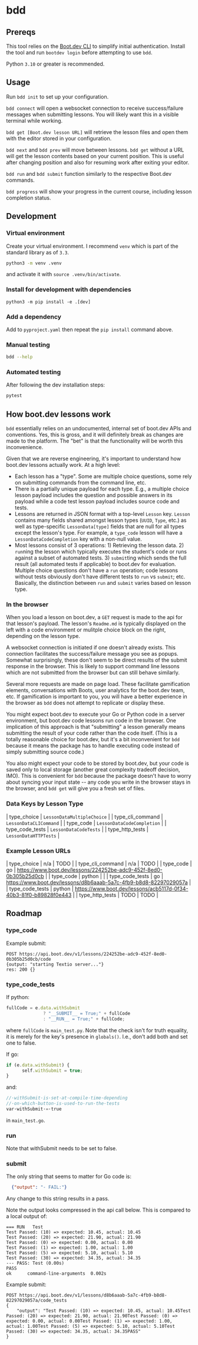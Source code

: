 # bdd

## Prereqs

This tool relies on the [Boot.dev CLI](https://github.com/bootdotdev/bootdev/tree/main) to simplify initial authentication. Install the tool and run `bootdev login` before attempting to use `bdd`.

Python `3.10` or greater is recommended.

## Usage

Run `bdd init` to set up your configuration.

`bdd connect` will open a websocket connection to receive success/failure messages when submitting lessons. You will likely want this in a visible terminal while working.

`bdd get [Boot.dev lesson URL]` will retrieve the lesson files and open them with the editor stored in your configuration.

`bdd next` and `bdd prev` will move between lessons. `bdd get` without a URL will get the lesson contents based on your current position. This is useful after changing position and also for resuming work after exiting your editor.

`bdd run` and `bdd submit` function similarly to the respective Boot.dev commands.

`bdd progress` will show your progress in the current course, including lesson completion status.

## Development

### Virtual environment

Create your virtual environment. I recommend `venv` which is part of the standard library as of `3.3`.

```bash
python3 -m venv .venv
```

and activate it with `source .venv/bin/activate`.

### Install for development with dependencies

`python3 -m pip install -e .[dev]`

### Add a dependency

Add to `pyproject.yaml` then repeat the `pip install` command above.

### Manual testing

```bash
bdd --help
```

### Automated testing

After following the dev installation steps:

```bash
pytest
```

## How boot.dev lessons work

`bdd` essentially relies on an undocumented, internal set of boot.dev APIs and conventions. Yes, this is gross, and it will definitely break as changes are made to the platform. The "bet" is that the functionality will be worth this inconvenience.

Given that we are reverse engineering, it's important to understand how boot.dev lessons actually work. At a high level:

* Each lesson has a "type". Some are multiple choice questions, some rely on submitting commands from the command line, etc.
* There is a partially unique payload for each type. E.g., a multiple choice lesson payload includes the question and possible answers in its payload while a code test lesson payload includes source code and tests.
* Lessons are returned in JSON format with a top-level `Lesson` key. `Lesson` contains many fields shared amongst lesson types (`UUID`, `Type`, etc.) as well as type-specific `LessonData[type]` fields that are null for all types except the lesson's type. For example, a `type_code` lesson will have a `LessonDataCodeCompletion` key with a non-null value.
* Most lessons consist of 3 operations: 1) Retrieving the lesson data. 2) `run`ning the lesson which typically executes the student's code or runs against a subset of automated tests. 3) `submit`ting which sends the full result (all automated tests if applicable) to boot.dev for evaluation. Multiple choice questions don't have a `run` operation; code lessons without tests obviously don't have different tests to `run` vs `submit`; etc. Basically, the distinction between `run` and `submit` varies based on lesson type.

### In the browser

When you load a lesson on boot.dev, a `GET` request is made to the api for that lesson's payload. The lesson's `Readme.md` is typically displayed on the left with a code environment or mulitple choice block on the right, depending on the lesson type.

A websocket connection is initiated if one doesn't already exists. This connection facilitates the success/failure message you see as popups. Somewhat surprisingly, these don't seem to be direct results of the submit response in the browser. This is likely to support command line lessons which are not submitted from the browser but can still behave similarly.

Several more requests are made on page load. These facilitate gamification elements, conversations with Boots, user analytics for the boot.dev team, etc. If gamification is important to you, you will have a better experience in the browser as `bdd` does not attempt to replicate or display these.

You might expect boot.dev to execute your Go or Python code in a server environment, but boot.dev code lessons run code in the browser. One implication of this approach is that "submitting" a lesson generally means submitting the result of your code rather than the code itself. (This is a totally reasonable choice for boot.dev, but it's a bit inconvenient for `bdd` because it means the package has to handle executing code instead of simply submitting source code.)

You also might expect your code to be stored by boot.dev, but your code is saved only to local storage (another great complexity tradeoff decision, IMO). This is convenient for `bdd` because the package doesn't have to worry about syncing your input state -- any code you write in the browser stays in the browser, and `bdd get` will give you a fresh set of files.

### Data Keys by Lesson Type

| type_choice       | `LessonDataMultipleChoice` |
| type_cli_command       | `LessonDataCLICommand` |
| type_code       | `LessonDataCodeCompletion` |
| type_code_tests | `LessonDataCodeTests` |
| type_http_tests | `LessonDataHTTPTests` |

### Example Lesson URLs

| type_choice       | n/a     | TODO |
| type_cli_command       | n/a     | TODO |
| type_code       | go     | https://www.boot.dev/lessons/224252be-adc9-452f-8ed0-0b305b25d0cb |
| type_code       | python |                                                                   |
| type_code_tests | go     | https://www.boot.dev/lessons/d8b6aaab-5a7c-4fb9-b8d8-82297029057a |
| type_code_tests | python | https://www.boot.dev/lessons/acb5117d-0f34-40b3-81f0-b89828f0e443 |
| type_http_tests | TODO | TODO |

## Roadmap

### type_code

Example submit:

```
POST https://api.boot.dev/v1/lessons/224252be-adc9-452f-8ed0-0b305b25d0cb/code
{output: "starting Textio server..."}
res: 200 {}
```

### type_code_tests

If python:
```javascript
fullCode = e.data.withSubmit
              ? "__SUBMIT__ = True;" + fullCode
              : "__RUN__ = True;" + fullCode;
```
where `fullCode` is `main_test.py`. Note that the check isn't for truth equality, it is merely for the key's presence in `globals()`. I.e., don't add both and set one to false.

If go:
```javascript
if (e.data.withSubmit) {
      self.withSubmit = true;
}
```

and:
```go
//·withSubmit·is·set·at·compile·time·depending
//·on·which·button·is·used·to·run·the·tests
var·withSubmit·=·true
```
in `main_test.go`.

### run

Note that withSubmit needs to be set to false.

### submit

The only string that seems to matter for Go code is:
```json
  {"output": "- FAIL:"}
```

Any change to this string results in a pass.

Note the output looks compressed in the api call below. This is compared to a local output of:

```
=== RUN   Test
Test Passed: (10) => expected: 10.45, actual: 10.45
Test Passed: (20) => expected: 21.90, actual: 21.90
Test Passed: (0) => expected: 0.00, actual: 0.00
Test Passed: (1) => expected: 1.00, actual: 1.00
Test Passed: (5) => expected: 5.10, actual: 5.10
Test Passed: (30) => expected: 34.35, actual: 34.35
--- PASS: Test (0.00s)
PASS
ok      command-line-arguments  0.002s
```

Example submit:

```
POST https://api.boot.dev/v1/lessons/d8b6aaab-5a7c-4fb9-b8d8-82297029057a/code_tests
{
    "output": "Test Passed: (10) => expected: 10.45, actual: 10.45Test Passed: (20) => expected: 21.90, actual: 21.90Test Passed: (0) => expected: 0.00, actual: 0.00Test Passed: (1) => expected: 1.00, actual: 1.00Test Passed: (5) => expected: 5.10, actual: 5.10Test Passed: (30) => expected: 34.35, actual: 34.35PASS"
}
```
